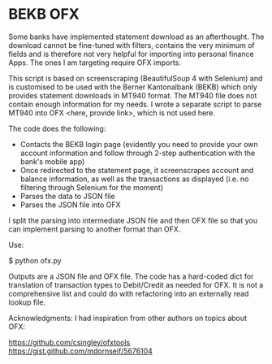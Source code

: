 # BEKB OFX

Some banks have implemented statement download as an afterthought. The download cannot be fine-tuned with filters, contains the very minimum of fields and is therefore not very helpful for importing into personal finance Apps. The ones I am targeting require OFX imports.

This script is based on screenscraping (BeautifulSoup 4 with Selenium) and is customised to be used with the Berner Kantonalbank (BEKB) which only provides statement downloads in MT940 format. The MT940 file does not contain enough information for my needs. I wrote a separate script to parse MT940 into OFX <here, provide link>, which is not used here.

The code does the following:

- Contacts the BEKB login page (evidently you need to provide your own account information and follow through 2-step authentication with the bank's mobile app)
- Once redirected to the statement page, it screenscrapes account and balance information, as well as the transactions as displayed (i.e. no filtering through Selenium for the moment)
- Parses the data to JSON file
- Parses the JSON file into OFX

I split the parsing into intermediate JSON file and then OFX file so that you can implement parsing to another format than OFX.

Use:

$ python ofx.py

Outputs are a JSON file and OFX file. The code has a hard-coded dict for translation of transaction types to Debit/Credit as needed for OFX. It is not a comprehensive list and could do with refactoring into an externally read lookup file.

Acknowledgments:
I had inspiration from other authors on topics about OFX:

<https://github.com/csingley/ofxtools>  
<https://gist.github.com/mdornseif/5676104>
